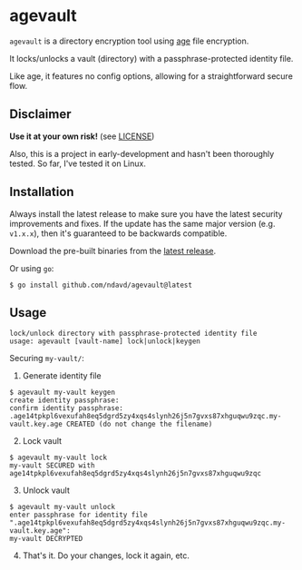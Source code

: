 # agevault

`agevault` is a directory encryption tool using
[age](https://github.com/FiloSottile/age) file encryption.

It locks/unlocks a vault (directory) with a passphrase-protected identity file.

Like age, it features no config options, allowing for a straightforward secure
flow.

## Disclaimer

**Use it at your own risk!** (see
[LICENSE](https://github.com/ndavd/agevault/blob/main/LICENSE))

Also, this is a project in early-development and hasn't been thoroughly tested.
So far, I've tested it on Linux.

## Installation

Always install the latest release to make sure you have the latest security
improvements and fixes. If the update has the same major version (e.g.
`v1.x.x`), then it's guaranteed to be backwards compatible.

Download the pre-built binaries from the
[latest release](https://github.com/ndavd/agevault/releases/latest).

Or using `go`:

```
$ go install github.com/ndavd/agevault@latest
```

## Usage

```
lock/unlock directory with passphrase-protected identity file
usage: agevault [vault-name] lock|unlock|keygen
```

Securing `my-vault/`:

1. Generate identity file

```
$ agevault my-vault keygen
create identity passphrase: 
confirm identity passphrase: 
.age14tpkpl6vexufah8eq5dgrd5zy4xqs4slynh26j5n7gvxs87xhguqwu9zqc.my-vault.key.age CREATED (do not change the filename)
```

2. Lock vault

```
$ agevault my-vault lock
my-vault SECURED with age14tpkpl6vexufah8eq5dgrd5zy4xqs4slynh26j5n7gvxs87xhguqwu9zqc
```

3. Unlock vault

```
$ agevault my-vault unlock
enter passphrase for identity file ".age14tpkpl6vexufah8eq5dgrd5zy4xqs4slynh26j5n7gvxs87xhguqwu9zqc.my-vault.key.age": 
my-vault DECRYPTED
```

4. That's it. Do your changes, lock it again, etc.
